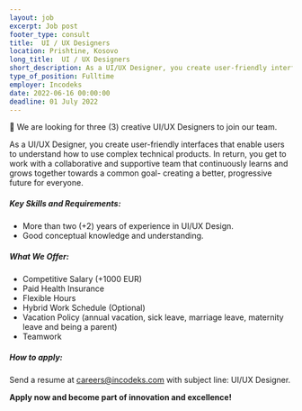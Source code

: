 ```yaml
---
layout: job 
excerpt: Job post 
footer_type: consult
title:  UI / UX Designers
location: Prishtine, Kosovo
long_title:  UI / UX Designers
short_description: As a UI/UX Designer, you create user-friendly interfaces that enable users to understand how to use complex technical products...
type_of_position: Fulltime
employer: Incodeks
date: 2022-06-16 00:00:00
deadline: 01 July 2022
---
```


📣 We are looking for three (3) creative UI/UX Designers to join our team. 

As a UI/UX Designer, you create user-friendly interfaces that enable users to understand how to use complex technical products.
In return, you get to work with a collaborative and supportive team that continuously learns and grows together towards a common goal- creating a better, progressive future for everyone. 

##### Key Skills and Requirements:

- More than two (+2) years of experience in UI/UX Design.
- Good conceptual knowledge and understanding.  

##### What We Offer:

- Competitive Salary (+1000 EUR)
- Paid Health Insurance
- Flexible Hours
- Hybrid Work Schedule (Optional)
- Vacation Policy (annual vacation, sick leave, marriage leave, maternity leave and being a parent) 
- Teamwork

##### How to apply: 

Send a resume at <a href="mailto:careers@incodeks.com?subject=UI/UX Designer" style="color:#5C46F9 !important">careers@incodeks.com</a> with subject line: UI/UX Designer.

<p style="font-weight: bold">Apply now and become part of innovation and excellence!</p>
